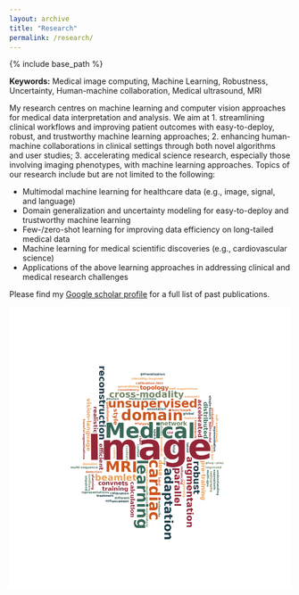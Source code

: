 ```yaml
---
layout: archive
title: "Research"
permalink: /research/
---
```


{% include base_path %}

**Keywords:** Medical image computing, Machine Learning, Robustness, Uncertainty, Human-machine collaboration, Medical ultrasound, MRI

My research centres on machine learning and computer vision approaches for medical data interpretation and analysis. We aim at 1. streamlining clinical workflows and improving patient outcomes with easy-to-deploy, robust, and trustworthy machine learning approaches; 2. enhancing human-machine collaborations in clinical settings through both novel algorithms and user studies; 3. accelerating medical science research, especially those involving imaging phenotypes, with machine learning approaches. Topics of our research include but are not limited to the following: 

- Multimodal machine learning for healthcare data (e.g., image, signal, and language)
- Domain generalization and uncertainty modeling for easy-to-deploy and trustworthy machine learning
- Few-/zero-shot learning for improving data efficiency on long-tailed medical data
- Machine learning for medical scientific discoveries (e.g., cardiovascular science) 
- Applications of the above learning approaches in addressing clinical and medical research challenges


Please find my [Google scholar profile](https://scholar.google.com/citations?user=Ss_HBpcAAAAJ&hl=en) for a full list of past publications.

<p align="center"> 
  <img width="850" src="/images/wordcloud.png" />
</p>
